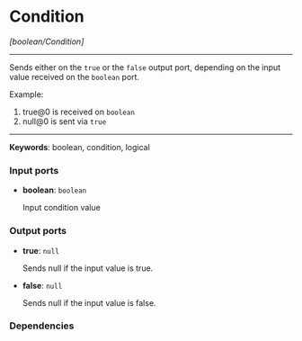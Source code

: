 # Condition

_[boolean/Condition]_

---

Sends either on the `true` or the `false` output port, depending on the input value received on the `boolean` port.  
  
Example:  
  
1. true@0 is received on `boolean`  
2. null@0 is sent via `true`  

---

__Keywords__: boolean, condition, logical

### Input ports

* __boolean__: ` boolean `


    Input condition value  

### Output ports

* __true__: ` null `


    Sends null if the input value is true.  


* __false__: ` null `


    Sends null if the input value is false.  

### Dependencies




